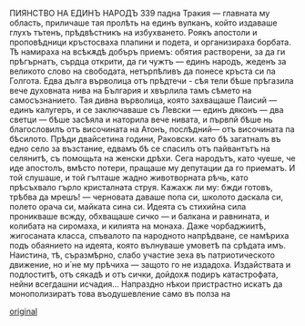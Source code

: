 ﻿ПИЯНСТВО НА ЕДИНЪ НАРОДЪ
339
падна Тракия — главната му область, приличаше тая пролѣть на единъ вулканъ, който издаваше глухъ тътенъ, прѣдвѣстникъ на избухването. Роякъ апостоли и проповѣдници кръстосваха плапини и подета, и организираха борбата. Тѣ намираха на всѣкѫдѣ добъръ приемъ: обятия растворени, за да ги прѣгърнатъ, сърдца открити, да ги чужтъ — единъ народъ, жеденъ за великото слово на свободата, нетърпѣливъ да понесе кръста си па Голгота. Едва дълга върволица отъ прѣдтечи - сѣя тели бѣше прѣгазила вече духовната нива на България и хвърлила тамъ сѣмето на самосъзнанието. Тая дивна върволица, която захващаше Паисий — единъ калугеръ, и се заключаваше съ Левски — единъ дяконъ — два светци — бѣше засѣяла и наторила вече нивата, и първпй бѣше нь благословилъ отъ височината на Атонъ, послѣдний— отъ височината па бѣсилото. Прѣди двайсетина години, Раковски. като бѣ загатналъ въ едно село за възстание, едвамъ бѣ се спасилъ отъ пайвантътъ на селянитѣ, съ помощьта на женски дрѣхи. Сега народътъ, като чуеше, че иде апостолъ, вмѣсто потери, пращаше му депутации да го приематъ. И той слушаше, и той гълташе жадно животворната рѣчь, като прѣсъхвало гърло кристалната струя. Кажахж ли му: бжди готовъ, трѣбва да мрешъ! — черновата даваше попа си, школото даскала си, полето орача си, майката сина си. Идеята съ стихийна сила проникваше всжду, обхващаше сичко — и балкана и равнината, и колибата на сиромаха, и килията на монаха. Даже чорбаджиитѣ, жигосаната класса, спъвалото па народното напрѣдване, се намѣриха подъ обаянието на идеята, която вълнуваше умоветѣ па срѣдата имъ. Наистина, тѣ, съразмѣрно, слабо участие зеха въ патриотическото движение, но и́ не му прѣчиха — защото го не издадоха. Издайствата и подлоститѣ, отъ сякадѣ и отъ сички, дойдохѫ подиръ катастрофата, нейни всегдашни исчадия... Напраздно нѣкои пристрастно искатъ да монополизиратъ това въодушевление само въ полза на

[original](images/380.jpg)